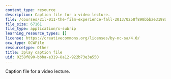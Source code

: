 ```yaml
---
content_type: resource
description: Caption file for a video lecture.
file: /courses/21l-011-the-film-experience-fall-2013/0258f890bbbae3198a12922b73e3a550_r67dVaGtBGA.srt
file_size: 67161
file_type: application/x-subrip
learning_resource_types: []
license: https://creativecommons.org/licenses/by-nc-sa/4.0/
ocw_type: OCWFile
resourcetype: Other
title: 3play caption file
uid: 0258f890-bbba-e319-8a12-922b73e3a550
---
```

Caption file for a video lecture.